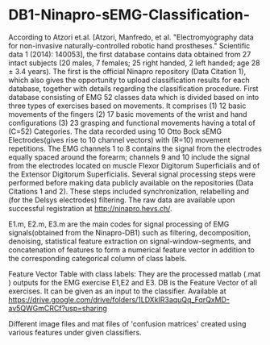 # DB1-Ninapro-sEMG-Classification-
According to Atzori et.al. [Atzori, Manfredo, et al. "Electromyography data for non-invasive naturally-controlled robotic hand prostheses." Scientific data 1 (2014): 140053], the first database contains data obtained from 27 intact subjects (20 males, 7 females; 25 right handed, 2 left handed; age 28 ± 3.4 years).  The first is the official Ninapro repository (Data Citation 1), which also gives the opportunity to upload classification results for each database, together with details regarding the classification procedure.  First database consisting of EMG 52 classes data which is divided based on into three types of exercises based
on movements.  It comprises (1) 12 basic movements of the fingers (2) 17 basic movements of the wrist and hand configurations (3) 23 grasping and functional movements having a total of \(C=52\) Categories. The data recorded using 10 Otto Bock sEMG Electrodes(gives rise to 10 channel vectors) with \(R=10\) movement repetitions. The EMG channels 1 to 8 contains the signal from the electrodes equally spaced around the forearm; channels 9 and 10 include the signal from the electrodes located on  muscle Flexor Digitorum Superficialis and of the  Extensor Digitorum Superficialis. Several signal processing steps were performed before making data publicly available on the repositories (Data Citations 1 and 2). These steps included synchronization, relabelling and (for the Delsys electrodes) filtering. The raw data are available upon successful registration at http://ninapro.hevs.ch/.

E1.m, E2.m, E3.m are the main codes for signal processing of EMG signals(obtained from the Ninapro-DB1) such as filtering, decomposition, denoising, statistical feature extraction on signal-window-segments, and concatenation of features to form a numerical feature vector in addition to the corresponding categorical column of class labels. 

Feature Vector Table with class labels: They are the processed matlab (.mat ) outputs for the EMG exercise E1,E2 and E3. DB is the Feature Vector of all exercises. It can be given as an input to the classifier. Available at https://drive.google.com/drive/folders/1LDXkIR3aquQq_FqrQxMD-av5QWGmCRCf?usp=sharing

Different image files and mat files of 'confusion matrices' created using various features under given classifiers.
